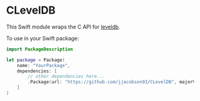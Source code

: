 CLevelDB
========

This Swift module wraps the C API for [leveldb](https://github.com/google/leveldb).

To use in your Swift package:
```swift
import PackageDescription

let package = Package(
    name: "YourPackage",
    dependencies: [
        // other dependencies here...
        .Package(url: "https://github.com/jjacobson93/CLevelDB", majorVersion: 1)
    ]
)
```